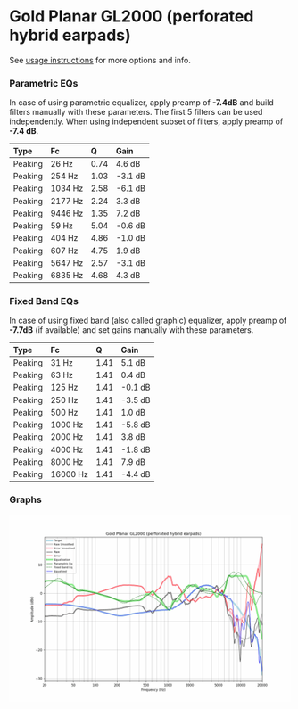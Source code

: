 # Gold Planar GL2000 (perforated hybrid earpads)
See [usage instructions](https://github.com/jaakkopasanen/AutoEq#usage) for more options and info.

### Parametric EQs
In case of using parametric equalizer, apply preamp of **-7.4dB** and build filters manually
with these parameters. The first 5 filters can be used independently.
When using independent subset of filters, apply preamp of **-7.4 dB**.

| Type    | Fc      |    Q | Gain    |
|:--------|:--------|:-----|:--------|
| Peaking | 26 Hz   | 0.74 | 4.6 dB  |
| Peaking | 254 Hz  | 1.03 | -3.1 dB |
| Peaking | 1034 Hz | 2.58 | -6.1 dB |
| Peaking | 2177 Hz | 2.24 | 3.3 dB  |
| Peaking | 9446 Hz | 1.35 | 7.2 dB  |
| Peaking | 59 Hz   | 5.04 | -0.6 dB |
| Peaking | 404 Hz  | 4.86 | -1.0 dB |
| Peaking | 607 Hz  | 4.75 | 1.9 dB  |
| Peaking | 5647 Hz | 2.57 | -3.1 dB |
| Peaking | 6835 Hz | 4.68 | 4.3 dB  |

### Fixed Band EQs
In case of using fixed band (also called graphic) equalizer, apply preamp of **-7.7dB**
(if available) and set gains manually with these parameters.

| Type    | Fc       |    Q | Gain    |
|:--------|:---------|:-----|:--------|
| Peaking | 31 Hz    | 1.41 | 5.1 dB  |
| Peaking | 63 Hz    | 1.41 | 0.4 dB  |
| Peaking | 125 Hz   | 1.41 | -0.1 dB |
| Peaking | 250 Hz   | 1.41 | -3.5 dB |
| Peaking | 500 Hz   | 1.41 | 1.0 dB  |
| Peaking | 1000 Hz  | 1.41 | -5.8 dB |
| Peaking | 2000 Hz  | 1.41 | 3.8 dB  |
| Peaking | 4000 Hz  | 1.41 | -1.8 dB |
| Peaking | 8000 Hz  | 1.41 | 7.9 dB  |
| Peaking | 16000 Hz | 1.41 | -4.4 dB |

### Graphs
![](./Gold%20Planar%20GL2000%20(perforated%20hybrid%20earpads).png)